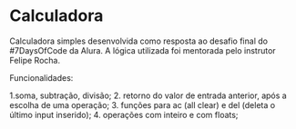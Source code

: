 # Calculadora

Calculadora simples desenvolvida como resposta ao desafio final do #7DaysOfCode da Alura. A lógica utilizada foi mentorada pelo instrutor Felipe Rocha.

Funcionalidades:

1.soma, subtração, divisão; 2. retorno do valor de entrada anterior, após a escolha de uma operação; 3. funções para ac (all clear) e del (deleta o último input inserido); 4. operações com inteiro e com floats;
